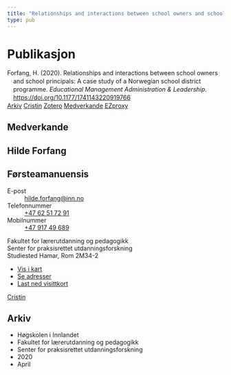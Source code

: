```yaml
---
title: "Relationships and interactions between school owners and school principals: A case study of a Norwegian school district programme"
type: pub
---
```

<h1>Publikasjon</h1>
<article id="csl-bib-container-KR9TTWC3" class="csl-bib-container">
  <div class="csl-bib-body" style="line-height: 1.35; padding-left: 1em; text-indent:-1em;">
  <div class="csl-entry">Forfang, H. (2020). Relationships and interactions between school owners and school principals: A case study of a Norwegian school district programme. <i>Educational Management Administration &amp; Leadership</i>. <a href="https://doi.org/10.1177/1741143220919766">https://doi.org/10.1177/1741143220919766</a></div>
</div>
  <div class="csl-bib-buttons">
    <a href="#taxonomy-article-KR9TTWC3" class="csl-bib-button">Arkiv</a>
    <a href="https://app.cristin.no/results/show.jsf?id=1808706" alt="Cristin URL" class="csl-bib-button">Cristin</a>
    <a href="http://zotero.org/groups/5022929/items/KR9TTWC3" alt="Zotero URL" class="csl-bib-button">Zotero</a>
    <a href="#contributors-article-KR9TTWC3" class="csl-bib-button">Medverkande</a>
    <a href="http://ezproxy.inn.no/login?url=https://doi.org/10.1177/1741143220919766" class="csl-bib-button">EZproxy</a>
  </div>
  <div id="csl-bib-meta-container-KR9TTWC3"></div>
</article>
<div id="csl-bib-meta-KR9TTWC3" class="csl-bib-meta">
  <article id="contributors-article-KR9TTWC3" class="contributors-article">
    <h1>Medverkande</h1>
    <div class="personas">
<div class="vrtx-hinn-person-card">
<div class="photo">
<i class="lar la-user-circle missing-person"></i>
</div>
<div class="info">
<hgroup><h1>Hilde Forfang</h1>
<h2>Førsteamanuensis</h2>
</hgroup><dl>
<dt>E-post</dt>
<dd>
<a href="mailto:hilde.forfang@inn.no">hilde.forfang@inn.no</a>
</dd>
<dt>Telefonnummer</dt>
<dd><a href="tel:+4762517291">
+47 62 51 72 91
</a></dd>
<dt>Mobilnummer</dt>
<dd><a href="tel:+4791749689">
+47 917 49 689
</a></dd>
</dl>
<p>
Fakultet for lærerutdanning og pedagogikk<br>
Senter for praksisrettet utdanningsforskning<br>
Studiested Hamar,
Rom 2M34-2
</p>
<ul class="vrtx-hinn-links">
<li><a href="https://www.google.com/maps?q=60.79582,11.07304">Vis i kart</a></li>
<li><a href="https://www.inn.no/finn-en-ansatt/hilde-forfang.html#vrtx-hinn-addresses">Se adresser</a></li>
<li><a href="https://www.inn.no/finn-en-ansatt/hilde-forfang.html?vrtx=vcf">Last ned visittkort</a></li>
</ul>
</div>
</div>
<a href="https://app.cristin.no/persons/show.jsf?id=623969" alt="Cristin URL" class="personas-cristin">Cristin</a>
</div>
  </article>
  <article id="taxonomy-article-KR9TTWC3" class="taxonomy-article">
    <h1>Arkiv</h1>
    <ul>
      <li>Høgskolen i Innlandet</li>
      <li>Fakultet for lærerutdanning og pedagogikk</li>
      <li>Senter for praksisrettet utdanningsforskning</li>
      <li>2020</li>
      <li>April</li>
    </ul>
  </article>
</div>
